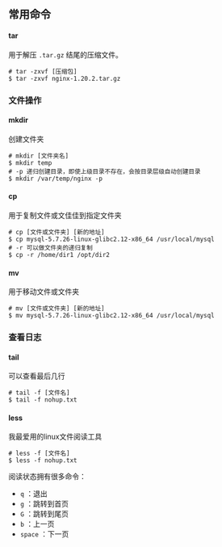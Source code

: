 ## 常用命令

#### tar

用于解压 `.tar.gz` 结尾的压缩文件。

```shell
# tar -zxvf [压缩包]
$ tar -zxvf nginx-1.20.2.tar.gz
```



### 文件操作

#### mkdir

创建文件夹

```shell
# mkdir [文件夹名]
$ mkdir temp
# -p 递归创建目录，即使上级目录不存在，会按目录层级自动创建目录
$ mkdir /var/temp/nginx -p
```

#### cp

用于复制文件或文佳佳到指定文件夹

```shell
# cp [文件或文件夹] [新的地址]
$ cp mysql-5.7.26-linux-glibc2.12-x86_64 /usr/local/mysql
# -r 可以做文件夹的递归复制
$ cp -r /home/dir1 /opt/dir2
```

#### mv

用于移动文件或文件夹

```shell
# mv [文件或文件夹] [新的地址]
$ mv mysql-5.7.26-linux-glibc2.12-x86_64 /usr/local/mysql
```

#### 

### 查看日志

#### tail

可以查看最后几行

```shell
# tail -f [文件名]
$ tail -f nohup.txt
```

#### less

我最爱用的linux文件阅读工具

```shell
# less -f [文件名]
$ less -f nohup.txt
```

阅读状态拥有很多命令：

- `q` ：退出
- `g` ：跳转到首页
- `G` ：跳转到尾页
- `b` ：上一页
- `space` ：下一页



